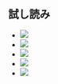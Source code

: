 ## 試し読み

- ![](https://static.kurokuroworks.net/www/books/information_girl/images/sample01.jpg)
- ![](https://static.kurokuroworks.net/www/books/information_girl/images/sample02.jpg)
- ![](https://static.kurokuroworks.net/www/books/information_girl/images/sample03.jpg)
- ![](https://static.kurokuroworks.net/www/books/information_girl/images/sample04.jpg)
- ![](https://static.kurokuroworks.net/www/books/information_girl/images/sample05.jpg)
